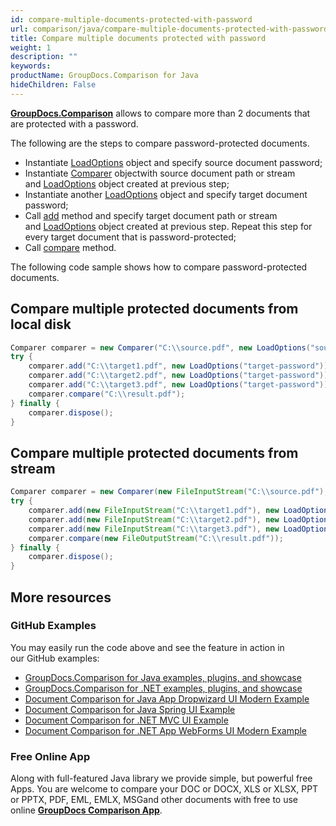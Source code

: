 ```yaml
---
id: compare-multiple-documents-protected-with-password
url: comparison/java/compare-multiple-documents-protected-with-password
title: Compare multiple documents protected with password
weight: 1
description: ""
keywords: 
productName: GroupDocs.Comparison for Java
hideChildren: False
---
```

**[GroupDocs.Comparison](https://products.groupdocs.com/comparison/java)** allows to compare more than 2 documents that are protected with a password.

The following are the steps to compare password-protected documents.

*   Instantiate [LoadOptions](https://apireference.groupdocs.com/comparison/java/com.groupdocs.comparison.options.load/LoadOptions) object and specify source document password;        
*   Instantiate [Comparer](https://apireference.groupdocs.com/comparison/java/com.groupdocs.comparison/Comparer) objectwith source document path or stream and [LoadOptions](https://apireference.groupdocs.com/comparison/java/com.groupdocs.comparison.options.load/LoadOptions) object created at previous step;
*   Instantiate another [LoadOptions](https://apireference.groupdocs.com/comparison/java/com.groupdocs.comparison.options.load/LoadOptions) object and specify target document password;
*   Call [add](https://apireference.groupdocs.com/comparison/java/com.groupdocs.comparison/Comparer#add(java.lang.String)) method and specify target document path or stream and [LoadOptions](https://apireference.groupdocs.com/comparison/java/com.groupdocs.comparison.options.load/LoadOptions) object created at previous step. Repeat this step for every target document that is password-protected;
*   Call [compare](https://apireference.groupdocs.com/comparison/java/com.groupdocs.comparison/Comparer#compare(java.lang.String)) method.
        

The following code sample shows how to compare password-protected documents.

## Compare multiple protected documents from local disk

```java
Comparer comparer = new Comparer("C:\\source.pdf", new LoadOptions("source-password"));
try {
    comparer.add("C:\\target1.pdf", new LoadOptions("target-password"));
    comparer.add("C:\\target2.pdf", new LoadOptions("target-password"));
    comparer.add("C:\\target3.pdf", new LoadOptions("target-password"));
    comparer.compare("C:\\result.pdf");
} finally {
    comparer.dispose();
}
```

## Compare multiple protected documents from stream

```java
Comparer comparer = new Comparer(new FileInputStream("C:\\source.pdf"), new LoadOptions("source-password"));
try {
    comparer.add(new FileInputStream("C:\\target1.pdf"), new LoadOptions("target-password"));
    comparer.add(new FileInputStream("C:\\target2.pdf"), new LoadOptions("target-password"));
    comparer.add(new FileInputStream("C:\\target3.pdf"), new LoadOptions("target-password"));
    comparer.compare(new FileOutputStream("C:\\result.pdf"));
} finally {
    comparer.dispose();
}
```

## More resources

### GitHub Examples
You may easily run the code above and see the feature in action in our GitHub examples:

*   [GroupDocs.Comparison for Java examples, plugins, and showcase](https://github.com/groupdocs-comparison/GroupDocs.Comparison-for-Java)
*   [GroupDocs.Comparison for .NET examples, plugins, and showcase](https://github.com/groupdocs-comparison/GroupDocs.Comparison-for-.NET)
*   [Document Comparison for Java App Dropwizard UI Modern Example](https://github.com/groupdocs-comparison/GroupDocs.Comparison-for-Java-Dropwizard)    
*   [Document Comparison for Java Spring UI Example](https://github.com/groupdocs-comparison/GroupDocs.Comparison-for-Java-Spring)    
*   [Document Comparison for .NET MVC UI Example](https://github.com/groupdocs-comparison/GroupDocs.Comparison-for-.NET-MVC)    
*   [Document Comparison for .NET App WebForms UI Modern Example](https://github.com/groupdocs-comparison/GroupDocs.Comparison-for-.NET-WebForms)
    

### Free Online App
Along with full-featured Java library we provide simple, but powerful free Apps.
You are welcome to compare your DOC or DOCX, XLS or XLSX, PPT or PPTX, PDF, EML, EMLX, MSGand other documents with free to use online **[GroupDocs Comparison App](https://products.groupdocs.app/comparison)**.
